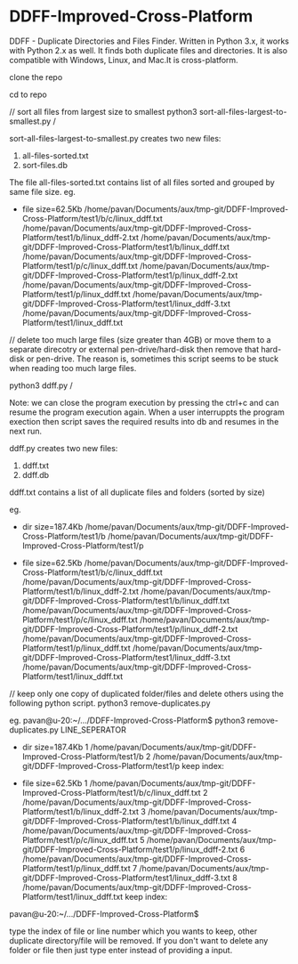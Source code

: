 # DDFF-Improved-Cross-Platform
DDFF - Duplicate Directories and Files Finder. Written in Python 3.x, it works with Python 2.x as well. It finds both duplicate files and directories. It is also compatible with Windows, Linux, and Mac.It is cross-platform.



clone the repo

cd to repo

// sort all files from largest size to smallest
python3 sort-all-files-largest-to-smallest.py /

sort-all-files-largest-to-smallest.py creates two new files:
1. all-files-sorted.txt
2. sort-files.db

The file all-files-sorted.txt contains list of all files sorted and grouped by same file size. eg.

* file size=62.5Kb
/home/pavan/Documents/aux/tmp-git/DDFF-Improved-Cross-Platform/test1/b/c/linux_ddff.txt
/home/pavan/Documents/aux/tmp-git/DDFF-Improved-Cross-Platform/test1/b/linux_ddff-2.txt
/home/pavan/Documents/aux/tmp-git/DDFF-Improved-Cross-Platform/test1/b/linux_ddff.txt
/home/pavan/Documents/aux/tmp-git/DDFF-Improved-Cross-Platform/test1/p/c/linux_ddff.txt
/home/pavan/Documents/aux/tmp-git/DDFF-Improved-Cross-Platform/test1/p/linux_ddff-2.txt
/home/pavan/Documents/aux/tmp-git/DDFF-Improved-Cross-Platform/test1/p/linux_ddff.txt
/home/pavan/Documents/aux/tmp-git/DDFF-Improved-Cross-Platform/test1/linux_ddff-3.txt
/home/pavan/Documents/aux/tmp-git/DDFF-Improved-Cross-Platform/test1/linux_ddff.txt



// delete too much large files (size greater than 4GB) or move them to a separate direcotry or external pen-drive/hard-disk then remove that hard-disk or pen-drive. The reason is, sometimes this script seems to be stuck when reading too much large files.

python3 ddff.py /

Note: we can close the program execution by pressing the ctrl+c and can resume the program execution again. When a user interruppts the program exection then script saves the required results into db and resumes in the next run.

ddff.py creates two new files:
1. ddff.txt
2. ddff.db

ddff.txt contains a list of all duplicate files and folders (sorted by size)

eg.

* dir size=187.4Kb
/home/pavan/Documents/aux/tmp-git/DDFF-Improved-Cross-Platform/test1/b
/home/pavan/Documents/aux/tmp-git/DDFF-Improved-Cross-Platform/test1/p

* file size=62.5Kb
/home/pavan/Documents/aux/tmp-git/DDFF-Improved-Cross-Platform/test1/b/c/linux_ddff.txt
/home/pavan/Documents/aux/tmp-git/DDFF-Improved-Cross-Platform/test1/b/linux_ddff-2.txt
/home/pavan/Documents/aux/tmp-git/DDFF-Improved-Cross-Platform/test1/b/linux_ddff.txt
/home/pavan/Documents/aux/tmp-git/DDFF-Improved-Cross-Platform/test1/p/c/linux_ddff.txt
/home/pavan/Documents/aux/tmp-git/DDFF-Improved-Cross-Platform/test1/p/linux_ddff-2.txt
/home/pavan/Documents/aux/tmp-git/DDFF-Improved-Cross-Platform/test1/p/linux_ddff.txt
/home/pavan/Documents/aux/tmp-git/DDFF-Improved-Cross-Platform/test1/linux_ddff-3.txt
/home/pavan/Documents/aux/tmp-git/DDFF-Improved-Cross-Platform/test1/linux_ddff.txt

// keep only one copy of duplicated folder/files and delete others using the following python script.
python3 remove-duplicates.py

eg. pavan@u-20:~/.../DDFF-Improved-Cross-Platform$ python3 remove-duplicates.py
LINE_SEPERATOR 

* dir size=187.4Kb
1 /home/pavan/Documents/aux/tmp-git/DDFF-Improved-Cross-Platform/test1/b
2 /home/pavan/Documents/aux/tmp-git/DDFF-Improved-Cross-Platform/test1/p
keep index: 


* file size=62.5Kb
1 /home/pavan/Documents/aux/tmp-git/DDFF-Improved-Cross-Platform/test1/b/c/linux_ddff.txt
2 /home/pavan/Documents/aux/tmp-git/DDFF-Improved-Cross-Platform/test1/b/linux_ddff-2.txt
3 /home/pavan/Documents/aux/tmp-git/DDFF-Improved-Cross-Platform/test1/b/linux_ddff.txt
4 /home/pavan/Documents/aux/tmp-git/DDFF-Improved-Cross-Platform/test1/p/c/linux_ddff.txt
5 /home/pavan/Documents/aux/tmp-git/DDFF-Improved-Cross-Platform/test1/p/linux_ddff-2.txt
6 /home/pavan/Documents/aux/tmp-git/DDFF-Improved-Cross-Platform/test1/p/linux_ddff.txt
7 /home/pavan/Documents/aux/tmp-git/DDFF-Improved-Cross-Platform/test1/linux_ddff-3.txt
8 /home/pavan/Documents/aux/tmp-git/DDFF-Improved-Cross-Platform/test1/linux_ddff.txt
keep index: 


pavan@u-20:~/.../DDFF-Improved-Cross-Platform$


type the index of file or line number which you wants to keep, other duplicate directory/file will be removed. If you don't want to delete any folder or file then just type enter instead of providing a input.

